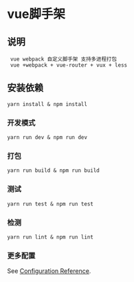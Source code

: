 # vue脚手架

## 说明
```
 vue webpack 自定义脚手架 支持多进程打包
 vue +webpack + vue-router + vux + less
```

## 安装依赖
```
yarn install & npm install
```

### 开发模式
```
yarn run dev & npm run dev
```

### 打包
```
yarn run build & npm run build
```

###  测试
```
yarn run test & npm run test
```

### 检测
```
yarn run lint & npm run lint
```

### 更多配置
See [Configuration Reference](https://cli.vuejs.org/config/).

